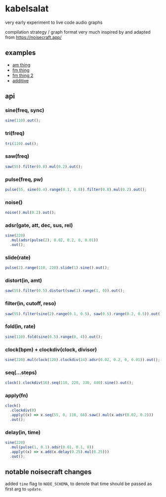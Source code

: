 # kabelsalat

very early experiment to live code audio graphs

compilation strategy / graph format very much inspired by and adapted from <https://noisecraft.app/>

## examples

- [am thing](https://felixroos.github.io/kabelsalat/#c2luZSgxMTApCi5tdWwoCiAgc2luZSgKICAgIG4oMzMyKS5tdWwoCiAgICAgIHNpbmUoLjAxKS5yYW5nZSguMjUsMikKICAgICkKICApCiAgLnJhbmdlKC4wNSwxKQopCi5tdWwoLjEpCi5vdXQoKQ==)
- [fm thing](https://felixroos.github.io/kabelsalat/#c2luZSgKbigxMTApLm11bCgKICBzaW5lKAogICAgbig2MzIpLm11bCgKICAgICAgc2F3KC4wMikucmFuZ2UoLjI1LDIpCiAgICApCiAgKQogIC5yYW5nZSguMDUsMSkKKSkKLm11bCguMSkKLm91dCgp)
- [fm thing 2](https://felixroos.github.io/kabelsalat/#c2luZSgKbigxMTApLm11bCgKICBzaW5lKAogICAgbigxMTUpLm11bCgKICAgICAgc2luZSgyNTApCiAgICAgIC5yYW5nZSguMTI1LCBzaW5lKC4wMikucmFuZ2UoMSwyMCkpCiAgICApCiAgKQogIC5yYW5nZSguMDUsMSkKKSkKLm11bCguMSkKLm91dCgp)
- [additive](https://felixroos.github.io/kabelsalat/#KCgpID0+IHsKbGV0IG9yZ2FuID0gKGZyZXEsIHBhcnRpYWxzKSA9PiB7CmxldCBzb3VuZCA9IG4oMCk7CmZvcihsZXQgaSA9IDE7aTw9cGFydGlhbHM7aSsrKSB7CmNvbnN0IHBhcnRpYWwgPSBzaW5lKGkqZnJlcSkubXVsKDEvaSkKc291bmQgPSBzb3VuZC5hZGQocGFydGlhbCkKfQpyZXR1cm4gc291bmQKfQoKcmV0dXJuIG9yZ2FuKDExMCwzKS5hZGQob3JnYW4oMTExLDUpKQoubXVsKC4xMjUpLm91dCgpCn0pKCk=)

## api

### sine(freq, sync)

```js
sine(110).out();
```

### tri(freq)

```js
tri(110).out();
```

### saw(freq)

```js
saw(55).filter(0.8).mul(0.2).out();
```

### pulse(freq, pw)

```js
pulse(55, sine(0.4).range(0.1, 0.8)).filter(0.8).mul(0.2).out();
```

### noise()

```js
noise().mul(0.2).out();
```

### adsr(gate, att, dec, sus, rel)

```js
sine(220)
  .mul(adsr(pulse(2), 0.02, 0.2, 0, 0.01))
  .out();
```

### slide(rate)

```js
pulse(2).range(110, 220).slide(1).sine().out();
```

### distort(in, amt)

```js
saw(55).filter(0.5).distort(saw(1).range(1, 0)).out();
```

### filter(in, cutoff, reso)

```js
saw(55).filter(sine(2).range(0.1, 0.5), saw(0.5).range(0.2, 0.5)).out();
```

### fold(in, rate)

```js
sine(110).fold(sine(0.5).range(0, 4)).out();
```

### clock(bpm) + clockdiv(clock, divisor)

```js
sine(220).mul(clock(120).clockdiv(24).adsr(0.02, 0.2, 0, 0.01)).out();
```

### seq(...steps)

```js
clock().clockdiv(16).seq(110, 220, 330, 440).sine().out();
```

### apply(fn)

```js
clock()
  .clockdiv(8)
  .apply((x) => x.seq(55, 0, 110, 66).saw().mul(x.adsr(0.02, 0.2)))
  .out();
```

### delay(in, time)

```js
sine(220)
  .mul(pulse(1, 0.1).adsr(0.01, 0.1, 0))
  .apply((x) => x.add(x.delay(0.25).mul(0.25)))
  .out();
```

<!-- clock(120).clockdiv(24).clockout()
.add(sine(220)).out() -->

## notable noisecraft changes

added `time` flag to `NODE_SCHEMA`, to denote that time should be passed as first arg to `update`.
